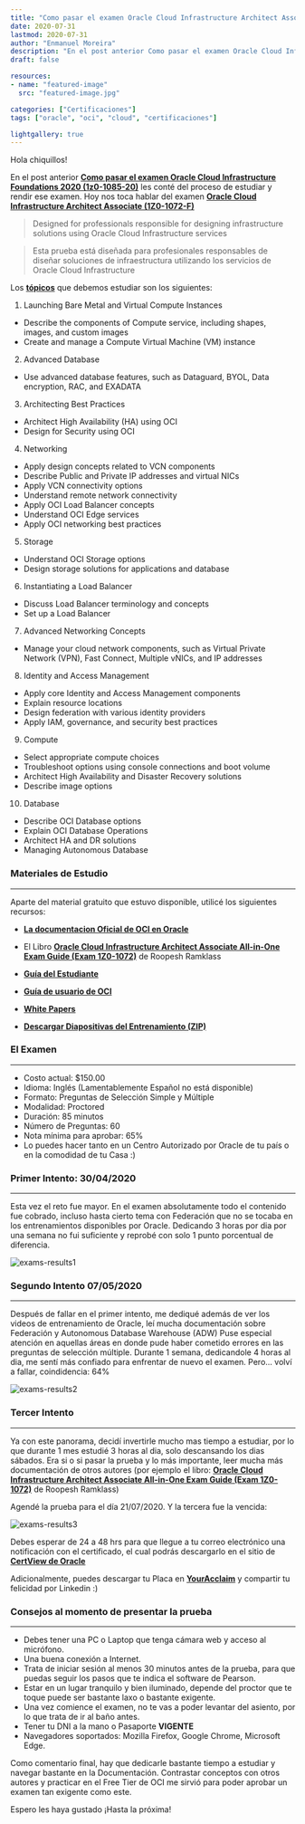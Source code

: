 ```yaml
---
title: "Como pasar el examen Oracle Cloud Infrastructure Architect Associate (1Z0-1072-F)"
date: 2020-07-31
lastmod: 2020-07-31
author: "Enmanuel Moreira"
description: "En el post anterior Como pasar el examen Oracle Cloud Infrastructure Foundations 2020 (1z0-1085-20) les conté del proceso de estudiar y rendir ese examen. Hoy nos toca hablar del examen Oracle Cloud Infrastructure Architect Associate (1Z0-1072-F)"
draft: false

resources:
- name: "featured-image"
  src: "featured-image.jpg"

categories: ["Certificaciones"]
tags: ["oracle", "oci", "cloud", "certificaciones"]

lightgallery: true
---
```


<!--more-->

Hola chiquillos!

En el post anterior **[Como pasar el examen Oracle Cloud Infrastructure Foundations 2020 (1z0-1085-20)](https://itsimplenow.com/2020/07/23/como-pasar-el-examen-oracle-cloud-infrastructure-foundations-2020-1z0-1085-20/)** les conté del proceso de estudiar y rendir ese examen. Hoy nos toca hablar del examen **[Oracle Cloud Infrastructure Architect Associate (1Z0-1072-F)](https://www.oracle.com/cloud/iaas/training/architect-associate.html)**

> Designed for professionals responsible for designing infrastructure solutions using Oracle Cloud Infrastructure services

> Esta prueba está diseñada para profesionales responsables de diseñar soluciones de infraestructura utilizando los servicios de Oracle Cloud Infrastructure

Los **[tópicos](https://www.oracle.com/a/ocom/docs/1Z0-1072-oci-architect-associate-2019-study-guide.pdf)** que debemos estudiar son los siguientes:

1. Launching Bare Metal and Virtual Compute Instances  

- Describe the components of Compute service, including shapes, images, and custom images  
- Create and manage a Compute Virtual Machine (VM) instance  

2. Advanced Database  

- Use advanced database features, such as Dataguard, BYOL, Data encryption, RAC, and EXADATA

3. Architecting Best Practices  

- Architect High Availability (HA) using OCI  
- Design for Security using OCI  

4. Networking  

- Apply design concepts related to VCN components  
- Describe Public and Private IP addresses and virtual NICs  
- Apply VCN connectivity options  
- Understand remote network connectivity  
- Apply OCI Load Balancer concepts  
- Understand OCI Edge services  
- Apply OCI networking best practices  

5. Storage  

- Understand OCI Storage options  
- Design storage solutions for applications and database  

6. Instantiating a Load Balancer  

- Discuss Load Balancer terminology and concepts  
- Set up a Load Balancer  

7. Advanced Networking Concepts  

- Manage your cloud network components, such as Virtual Private Network (VPN), Fast Connect, Multiple vNICs, and IP addresses  

8. Identity and Access Management  

- Apply core Identity and Access Management components  
- Explain resource locations   
- Design federation with various identity providers  
- Apply IAM, governance, and security best practices  

9. Compute  

- Select appropriate compute choices  
- Troubleshoot options using console connections and boot volume  
- Architect High Availability and Disaster Recovery solutions  
- Describe image options  

10. Database  

- Describe OCI Database options  
- Explain OCI Database Operations  
- Architect HA and DR solutions  
- Managing Autonomous Database  

### Materiales de Estudio

***

Aparte del material gratuito que estuvo disponible, utilicé los siguientes recursos:  

- **[La documentacion Oficial de OCI en Oracle](https://docs.cloud.oracle.com/es-ww/iaas/Content/home.htm)**  

- El Libro **[Oracle Cloud Infrastructure Architect Associate All-in-One Exam Guide (Exam 1Z0-1072)](https://www.amazon.com/Oracle-Infrastructure-Architect-Associate-1Z0-1072-ebook/dp/B083CPVKFT)** de Roopesh Ramklass  

- **[Guía del Estudiante](https://learn.oracle.com/ords/training/DL4_EKITDOCUMENT.getPDF?p_url=_-ENC6E9C0202092241DE3D7B941924AD96ACDA02EAE465334C873F89D7364C401D751DB2A81CF1CA54F4629702BCDEC5A57799BCBE5E8DBAA5B89B1F219909ACB37537DDF38F679E2D580F9523FFAD3240928B3F36335C795428RY-_)**  

- **[Guía de usuario de OCI](https://docs.cloud.oracle.com/en-us/iaas/pdf/ug/OCI_User_Guide.pdf)**  

- **[White Papers](https://docs.cloud.oracle.com/iaas/Content/General/Reference/aqswhitepapers.htm)**  

- **[Descargar Diapositivas del Entrenamiento (ZIP)](https://www.oracle.com/a/ocom/docs/cloud/architect-associate-cert-content.zip)**  

### El Examen

***

- Costo actual: $150.00  
- Idioma: Inglés (Lamentablemente Español no está disponible)  
- Formato: Preguntas de Selección Simple y Múltiple  
- Modalidad: Proctored  
- Duración: 85 minutos  
- Número de Preguntas: 60  
- Nota mínima para aprobar: 65%  
- Lo puedes hacer tanto en un Centro Autorizado por Oracle de tu país o en la comodidad de tu Casa :)  

### Primer Intento: 30/04/2020

***

Esta vez el reto fue mayor. En el examen absolutamente todo el contenido fue cobrado, incluso hasta cierto tema con Federación que no se tocaba en los entrenamientos disponibles por Oracle. Dedicando 3 horas por dia por una semana no fui suficiente y reprobé con solo 1 punto porcentual de diferencia.  

![exams-results1](/images/oci-architect-associate/exam-score-report-1.png)

### Segundo Intento 07/05/2020

***

Después de fallar en el primer intento, me dediqué además de ver los videos de entrenamiento de Oracle, leí mucha documentación sobre Federación y Autonomous Database Warehouse (ADW) Puse especial atención en aquellas áreas en donde pude haber cometido errores en las preguntas de selección múltiple. Durante 1 semana, dedicandole 4 horas al dia, me sentí más confiado para enfrentar de nuevo el examen. Pero... volví a fallar, coindidencia: 64%  

![exams-results2](/images/oci-architect-associate/exam-score-report-2.png)

### Tercer Intento

***

Ya con este panorama, decidí invertirle mucho mas tiempo a estudiar, por lo que durante 1 mes estudié 3 horas al dia, solo descansando los dias sábados. Era si o si pasar la prueba y lo más importante, leer mucha más documentación de otros autores (por ejemplo el libro: **[Oracle Cloud Infrastructure Architect Associate All-in-One Exam Guide (Exam 1Z0-1072)](https://www.amazon.com/Oracle-Infrastructure-Architect-Associate-1Z0-1072-ebook/dp/B083CPVKFT)** de Roopesh Ramklass)  

Agendé la prueba para el día 21/07/2020. Y la tercera fue la vencida:

![exams-results3](/images/oci-architect-associate/exam-score-report-3.png)

Debes esperar de 24 a 48 hrs para que llegue a tu correo electrónico una notificación con el certificado, el cual podrás descargarlo en el sitio de **[CertView de Oracle](https://certview.oracle.com/)**  

Adicionalmente, puedes descargar tu Placa en **[YourAcclaim](https://www.youracclaim.com/)** y compartir tu felicidad por Linkedin :)  

### Consejos al momento de presentar la prueba

***

- Debes tener una PC o Laptop que tenga cámara web y acceso al micrófono.  
- Una buena conexión a Internet.  
- Trata de iniciar sesión al menos 30 minutos antes de la prueba, para que puedas seguir los pasos que te indica el software de Pearson.  
- Estar en un lugar tranquilo y bien iluminado, depende del proctor que te toque puede ser bastante laxo o bastante exigente.  
- Una vez comience el examen, no te vas a poder levantar del asiento, por lo que trata de ir al baño antes.  
- Tener tu DNI a la mano o Pasaporte **VIGENTE**  
- Navegadores soportados: Mozilla Firefox, Google Chrome, Microsoft Edge.  

Como comentario final, hay que dedicarle bastante tiempo a estudiar y navegar bastante en la Documentación. Contrastar conceptos con otros autores y practicar en el Free Tier de OCI me sirvió para poder aprobar un examen tan exigente como este.  

Espero les haya gustado ¡Hasta la próxima!
